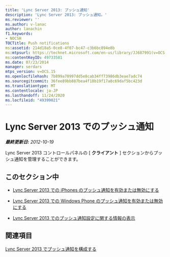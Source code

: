 ```yaml
---
title: 'Lync Server 2013: プッシュ通知'
description: 'Lync Server 2013: プッシュ通知。'
ms.reviewer: ''
ms.author: v-lanac
author: lanachin
f1.keywords:
- NOCSH
TOCTitle: Push notifications
ms:assetid: 214d18a5-0ce8-4f07-bc47-c3b6bc894e8b
ms:mtpsurl: https://technet.microsoft.com/en-us/library/JJ687991(v=OCS.15)
ms:contentKeyID: 49733581
ms.date: 07/23/2014
manager: serdars
mtps_version: v=OCS.15
ms.openlocfilehash: 7b899a70997dd5e8cab34ff73986db3eae7adc74
ms.sourcegitcommit: 36fee89bb887bea4f18b19f17a8c69daf5bc423d
ms.translationtype: MT
ms.contentlocale: ja-JP
ms.lasthandoff: 11/24/2020
ms.locfileid: "49399021"
---
```

# <a name="push-notifications-in-lync-server-2013"></a>Lync Server 2013 でのプッシュ通知

<div data-xmlns="http://www.w3.org/1999/xhtml">

<div class="topic" data-xmlns="http://www.w3.org/1999/xhtml" data-msxsl="urn:schemas-microsoft-com:xslt" data-cs="https://msdn.microsoft.com/">

<div data-asp="https://msdn2.microsoft.com/asp">



</div>

<div id="mainSection">

<div id="mainBody">

<span> </span>

_**最終更新日:** 2012-10-19_

Lync Server 2013 コントロールパネルの [ **クライアント** ] セクションからプッシュ通知を管理することができます。

<div>

## <a name="in-this-section"></a>このセクション中

  - [Lync Server 2013 での iPhones のプッシュ通知を有効または無効にする](lync-server-2013-enabling-or-disabling-push-notifications-for-iphones.md)

  - [Lync Server 2013 での Windows Phone のプッシュ通知を有効または無効にする](lync-server-2013-enabling-or-disabling-push-notifications-for-windows-phones.md)

  - [Lync Server 2013 でのプッシュ通知設定に関する情報の表示](lync-server-2013-viewing-information-about-push-notification-settings.md)

</div>

<div>

## <a name="see-also"></a>関連項目


[Lync Server 2013 でプッシュ通知を構成する](lync-server-2013-configuring-for-push-notifications.md)  
  

</div>

</div>

<span> </span>

</div>

</div>

</div>

